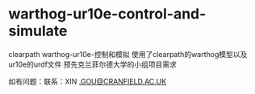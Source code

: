 # warthog-ur10e-control-and-simulate
clearpath warthog-ur10e-控制和模拟
使用了clearpath的warthog模型以及ur10e的urdf文件
预先克兰菲尔德大学的小组项目需求

如有问题：联系：XIN .GOU@CRANFIELD.AC.UK
